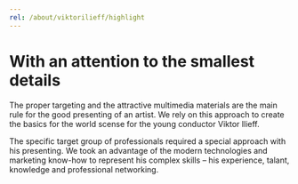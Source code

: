 ```yaml
---
rel: /about/viktorilieff/highlight
---
```

# With an attention to the smallest details
The proper targeting and the attractive multimedia materials are the main rule for the good presenting of an artist. We rely on this approach to create the basics for the world scense for the young conductor Viktor Ilieff.

The specific target group of professionals required a special approach with his presenting. We took an advantage of the modern technologies and marketing know-how to represent his complex skills – his experience, talant, knowledge and professional networking. 